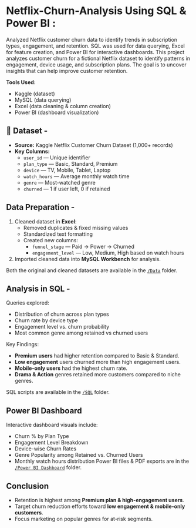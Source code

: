 # Netflix-Churn-Analysis Using SQL & Power BI : 
Analyzed Netflix customer churn data to identify trends in subscription types, engagement, and retention. SQL was used for data querying, Excel for feature creation, and Power BI for interactive dashboards. This project analyzes customer churn for a fictional Netflix dataset to identify patterns in engagement, device usage, and subscription plans. The goal is to uncover insights that can help improve customer retention.

**Tools Used:**  
- Kaggle (dataset)
- MySQL (data querying)  
- Excel (data cleaning & column creation)  
- Power BI (dashboard visualization)  

## 📂 Dataset -
- **Source:** Kaggle Netflix Customer Churn Dataset (1,000+ records)
- **Key Columns:**
  - `user_id` — Unique identifier
  - `plan_type` — Basic, Standard, Premium
  - `device` — TV, Mobile, Tablet, Laptop
  - `watch_hours` — Average monthly watch time
  - `genre` — Most-watched genre
  - `churned` — 1 if user left, 0 if retained

## Data Preparation -
1. Cleaned dataset in **Excel**:
   - Removed duplicates & fixed missing values
   - Standardized text formatting
   - Created new columns:
     - `funnel_stage` —  Paid → Power → Churned
     - `engagement_level` — Low, Medium, High based on watch hours
2. Imported cleaned data into **MySQL Workbench** for analysis.

Both the original and cleaned datasets are available in the [`/Data`](./Data) folder.

## Analysis in SQL -
Queries explored:
- Distribution of churn across plan types
- Churn rate by device type
- Engagement level vs. churn probability
- Most common genre among retained vs churned users

Key Findings:
- **Premium users** had higher retention compared to Basic & Standard.
- **Low engagement** users churned more than high engagement users.
- **Mobile-only users** had the highest churn rate.
- **Drama & Action** genres retained more customers compared to niche genres.

SQL scripts are available in the [`/SQL`](./SQL) folder.

## Power BI Dashboard
Interactive dashboard visuals include:
- Churn % by Plan Type
- Engagement Level Breakdown
- Device-wise Churn Rates
- Genre Popularity among Retained vs. Churned Users
- Monthly watch hours distribution
Power BI files & PDF exports are in the [`/Power BI Dashboard`](./Power%20BI%20Dashboard) folder.

## Conclusion
- Retention is highest among **Premium plan & high-engagement users**.
- Target churn reduction efforts toward **low engagement & mobile-only customers**.
- Focus marketing on popular genres for at-risk segments.


